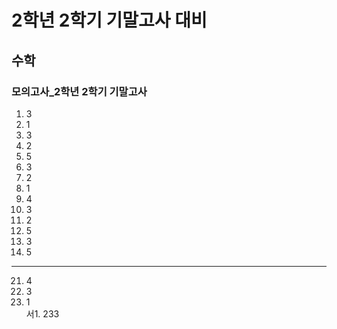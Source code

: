 # 2학년 2학기 기말고사 대비
## 수학
### 모의고사_2학년 2학기 기말고사
1. 3  
2. 1  
3. 3  
4. 2  
5. 5  
6. 3  
7. 2  
8. 1  
9. 4  
10. 3  
11. 2  
12. 5  
13. 3  
14. 5  
-----------------------------------
21. 4  
22. 3  
23. 1  
서1. 233
